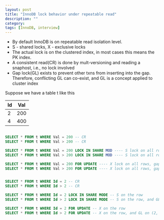 ```yaml
---
layout: post
title: "InnoDB lock behavior under repeatable read"
description: ""
category: 
tags: [InnoDB, interview]
---
```


* By default InnoDB is on repeatable read isolation level.
* S - shared locks, X - exclusive locks
* The actual lock is on the clustered index, in most cases this means the PK index.
* A consistent read(CR) is done by mult-versioning and reading a snaphost, i.e., no lock involved
* Gap lock(GL) exists to prevent other txns from inserting into the gap. Therefore, conflicting GL can co-exist, and GL is a concept applied to cluster index

Suppose we have a table t like this

Id | Val
--- | ---
2 | 200
4 | 400

```sql

SELECT * FROM t WHERE Val = 200 -- CR
SELECT * FROM t WHERE Val > 200 -- CR

SELECT * FROM t WHERE Val = 200 LOCK IN SHARE MOD ---- S lock on all rows, GL covering all intervals in (-INF, INF)
SELECT * FROM t WHERE Val > 200 LOCK IN SHARE MOD ---- S lock on all rows, CL covering all intervals in (-INF, INF)

SELECT * FROM t WHERE Val = 200 FOR UPDATE ---- X lock on all rows, gap lock covering all intervals in (-INF, INF)
SELECT * FROM t WHERE Val > 200 FOR UPDATE ---- X lock on all rows, gap lock covering all intervals in (-INF, INF)


SELECT * FROM t WHERE Id = 2 -- CR
SELECT * FROM t WHERE Id > 2 -- CR

SELECT * FROM t WHERE Id = 2 LOCK IN SHARE MODE -- S on the row
SELECT * FROM t WHERE Id > 2 LOCK IN SHARE MODE -- S on the row, and GL on (2, 4], (5, +INF)

SELECT * FROM t WHERE Id = 2 FOR UPDATE -- X on the row
SELECT * FROM t WHERE Id > 2 FOR UPDATE -- X on the row, and GL on (2, 4], (5, +INF)
```
